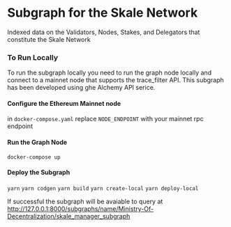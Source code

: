 # Subgraph for the Skale Network

Indexed data on the Validators, Nodes, Stakes, and Delegators that constitute the Skale Network

### To Run Locally
To run the subgraph locally you need to run the graph node locally and connect to a mainnet node that supports the trace_filter API. This subgraph has been developed using ghe Alchemy API serice.

#### Configure the Ethereum Mainnet node
in `docker-compose.yaml` replace `NODE_ENDPOINT` with your mainnet rpc endpoint

#### Run the Graph Node
`docker-compose up`

#### Deploy the Subgraph
`yarn`
`yarn codgen`
`yarn build`
`yarn create-local`
`yarn deploy-local`

If successful the subgraph will be avaiable to query at http://127.0.0.1:8000/subgraphs/name/Ministry-Of-Decentralization/skale_manager_subgraph
